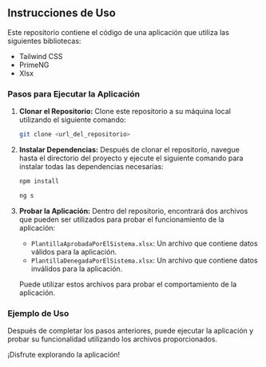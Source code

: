 ## Instrucciones de Uso

Este repositorio contiene el código de una aplicación que utiliza las siguientes bibliotecas:

- Tailwind CSS
- PrimeNG
- Xlsx

### Pasos para Ejecutar la Aplicación

1. **Clonar el Repositorio:** Clone este repositorio a su máquina local utilizando el siguiente comando:

    ```bash
    git clone <url_del_repositorio>
    ```

2. **Instalar Dependencias:** Después de clonar el repositorio, navegue hasta el directorio del proyecto y ejecute el siguiente comando para instalar todas las dependencias necesarias:

    ```bash
    npm install

    ng s
    ```

3. **Probar la Aplicación:** Dentro del repositorio, encontrará dos archivos que pueden ser utilizados para probar el funcionamiento de la aplicación:

    - `PlantillaAprobadaPorElSistema.xlsx`: Un archivo que contiene datos válidos para la aplicación.
    - `PlantillaDenegadaPorElSistema.xlsx`: Un archivo que contiene datos inválidos para la aplicación.

    Puede utilizar estos archivos para probar el comportamiento de la aplicación.

### Ejemplo de Uso

Después de completar los pasos anteriores, puede ejecutar la aplicación y probar su funcionalidad utilizando los archivos proporcionados.

¡Disfrute explorando la aplicación!
